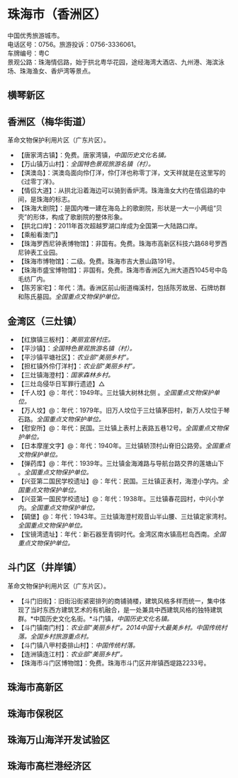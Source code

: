 # 珠海市（香洲区）  
中国优秀旅游城市。  
电话区号：0756。旅游投诉：0756-3336061。  
车牌编号：粤C  
景观公路：珠海情侣路，始于拱北粤华花园，途经海湾大酒店、九州港、海滨泳场、珠海渔女、香炉湾等景点。  

## 横琴新区  

## 香洲区（梅华街道）  
革命文物保护利用片区（广东片区）。  
* 【唐家湾古镇】：免费。唐家湾镇，*中国历史文化名镇。*  
* 【万山镇万山村】：*全国特色景观旅游名镇（村）。*  
* 【淇澳岛】：淇澳岛面向伶仃洋，伶仃洋也称零丁洋，文天祥就是在这里写的《过零丁洋》。  
* 【情侣大道】：从拱北沿着海边可以骑到香炉湾。珠海渔女大约在情侣路的中间，是珠海的标志。  
* 【珠海大剧院】：是国内唯一建在海岛上的歌剧院，形状是一大一小两组“贝壳”的形体，构成了歌剧院的整体形象。  
* 【拱北口岸】：2011年首次超越罗湖口岸成为全国第一大陆路口岸。  
* 【乘船看澳门】  
* 【珠海罗西尼钟表博物馆】：非国有。免费。珠海市高新区科技六路68号罗西尼钟表工业园。  
* 【珠海市博物馆】：二级。免费。珠海市吉大景山路191号。  
* 【珠海市盛宝博物馆】：非国有。免费。珠海市香洲区九洲大道西1045号中岛毛纺厂内。  
* 【陈芳家宅】：年代：清。香洲区前山街道梅溪村，包括陈芳故居、石牌坊群和陈氏墓园。*全国重点文物保护单位。*  

## 金湾区（三灶镇）  
* 【红旗镇三板村】：*美丽宜居村庄。*  
* 【平沙镇】：*全国特色景观旅游名镇（村）。*  
* 【平沙镇平塘社区】：*农业部“美丽乡村”。*  
* 【担杠镇外伶仃洋村】：*农业部“美丽乡村”。*  
* 【三灶镇海澄村】：*国家森林乡村。*  
* 【三灶岛侵华日军罪行遗迹】△ 
* 【千人坟】@：年代：1949年。三灶镇大树林北侧 。*全国重点文物保护单位。*  
* 【万人坟】@：年代：1979年。旧万人坟位于三灶镇茅田村，新万人坟位于琴石路。*全国重点文物保护单位。*   
* 【慰安所】@：年代：民国。三灶镇上表村上表路五巷12号。*全国重点文物保护单位。*   
* 【日本摩崖文字】@：年代：1940年。三灶镇轿顶村山脊旧公路旁。*全国重点文物保护单位。*   
* 【弹药库】@：年代：1939年。三灶镇金海滩路与导航台路交界的莲塘山下 。*全国重点文物保护单位。*  
* 【兴亚第二国民学校遗址】@：年代：民国。三灶镇正表村，海澄小学内。*全国重点文物保护单位。*   
* 【兴亚第一国民学校遗址】@：年代：1938年。三灶镇春花园村，中兴小学内。*全国重点文物保护单位。*   
* 【碉堡】@：年代：1943年。三灶镇海澄村观音山半山腰、三灶镇定家湾村。*全国重点文物保护单位。*  
* 【宝镜湾遗址】：年代：新石器至青铜时代。金湾区南水镇高栏岛西南。*全国重点文物保护单位。*  

## 斗门区（井岸镇）  
革命文物保护利用片区（广东片区）。  
* 【斗门旧街】：旧街沿街紧密排列的商铺骑楼，建筑风格多样而统一，集中体现了当时东西方建筑艺术的有机融合，是一处兼具中西建筑风格的独特建筑群。*中国历史文化名街。*斗门镇，*中国历史文化名镇。*  
* 【斗门镇南门村】：*农业部“美丽乡村”。2014中国十大最美乡村。中国传统村落。全国乡村旅游重点村。*  
* 【斗门镇八甲村委排山村】：*中国传统村落。*  
* 【连洲镇连江村】：*农业部“美丽乡村”。*  
* 【珠海市斗门区博物馆】：免费。珠海市斗门区井岸镇西堤路2233号。  

## 珠海市高新区  

## 珠海市保税区  

## 珠海万山海洋开发试验区  

## 珠海市高栏港经济区  